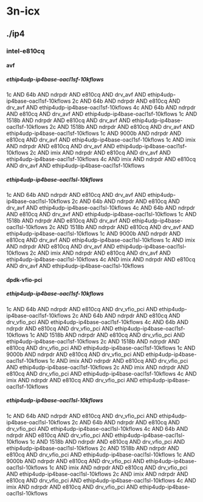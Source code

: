 # 3n-icx
## ./ip4
### intel-e810cq
#### avf
##### ethip4udp-ip4base-oacl1sf-10kflows
1c AND 64b AND ndrpdr AND e810cq AND drv_avf AND ethip4udp-ip4base-oacl1sf-10kflows
2c AND 64b AND ndrpdr AND e810cq AND drv_avf AND ethip4udp-ip4base-oacl1sf-10kflows
4c AND 64b AND ndrpdr AND e810cq AND drv_avf AND ethip4udp-ip4base-oacl1sf-10kflows
1c AND 1518b AND ndrpdr AND e810cq AND drv_avf AND ethip4udp-ip4base-oacl1sf-10kflows
2c AND 1518b AND ndrpdr AND e810cq AND drv_avf AND ethip4udp-ip4base-oacl1sf-10kflows
1c AND 9000b AND ndrpdr AND e810cq AND drv_avf AND ethip4udp-ip4base-oacl1sf-10kflows
1c AND imix AND ndrpdr AND e810cq AND drv_avf AND ethip4udp-ip4base-oacl1sf-10kflows
2c AND imix AND ndrpdr AND e810cq AND drv_avf AND ethip4udp-ip4base-oacl1sf-10kflows
4c AND imix AND ndrpdr AND e810cq AND drv_avf AND ethip4udp-ip4base-oacl1sf-10kflows
##### ethip4udp-ip4base-oacl1sl-10kflows
1c AND 64b AND ndrpdr AND e810cq AND drv_avf AND ethip4udp-ip4base-oacl1sl-10kflows
2c AND 64b AND ndrpdr AND e810cq AND drv_avf AND ethip4udp-ip4base-oacl1sl-10kflows
4c AND 64b AND ndrpdr AND e810cq AND drv_avf AND ethip4udp-ip4base-oacl1sl-10kflows
1c AND 1518b AND ndrpdr AND e810cq AND drv_avf AND ethip4udp-ip4base-oacl1sl-10kflows
2c AND 1518b AND ndrpdr AND e810cq AND drv_avf AND ethip4udp-ip4base-oacl1sl-10kflows
1c AND 9000b AND ndrpdr AND e810cq AND drv_avf AND ethip4udp-ip4base-oacl1sl-10kflows
1c AND imix AND ndrpdr AND e810cq AND drv_avf AND ethip4udp-ip4base-oacl1sl-10kflows
2c AND imix AND ndrpdr AND e810cq AND drv_avf AND ethip4udp-ip4base-oacl1sl-10kflows
4c AND imix AND ndrpdr AND e810cq AND drv_avf AND ethip4udp-ip4base-oacl1sl-10kflows
#### dpdk-vfio-pci
##### ethip4udp-ip4base-oacl1sf-10kflows
1c AND 64b AND ndrpdr AND e810cq AND drv_vfio_pci AND ethip4udp-ip4base-oacl1sf-10kflows
2c AND 64b AND ndrpdr AND e810cq AND drv_vfio_pci AND ethip4udp-ip4base-oacl1sf-10kflows
4c AND 64b AND ndrpdr AND e810cq AND drv_vfio_pci AND ethip4udp-ip4base-oacl1sf-10kflows
1c AND 1518b AND ndrpdr AND e810cq AND drv_vfio_pci AND ethip4udp-ip4base-oacl1sf-10kflows
2c AND 1518b AND ndrpdr AND e810cq AND drv_vfio_pci AND ethip4udp-ip4base-oacl1sf-10kflows
1c AND 9000b AND ndrpdr AND e810cq AND drv_vfio_pci AND ethip4udp-ip4base-oacl1sf-10kflows
1c AND imix AND ndrpdr AND e810cq AND drv_vfio_pci AND ethip4udp-ip4base-oacl1sf-10kflows
2c AND imix AND ndrpdr AND e810cq AND drv_vfio_pci AND ethip4udp-ip4base-oacl1sf-10kflows
4c AND imix AND ndrpdr AND e810cq AND drv_vfio_pci AND ethip4udp-ip4base-oacl1sf-10kflows
##### ethip4udp-ip4base-oacl1sl-10kflows
1c AND 64b AND ndrpdr AND e810cq AND drv_vfio_pci AND ethip4udp-ip4base-oacl1sl-10kflows
2c AND 64b AND ndrpdr AND e810cq AND drv_vfio_pci AND ethip4udp-ip4base-oacl1sl-10kflows
4c AND 64b AND ndrpdr AND e810cq AND drv_vfio_pci AND ethip4udp-ip4base-oacl1sl-10kflows
1c AND 1518b AND ndrpdr AND e810cq AND drv_vfio_pci AND ethip4udp-ip4base-oacl1sl-10kflows
2c AND 1518b AND ndrpdr AND e810cq AND drv_vfio_pci AND ethip4udp-ip4base-oacl1sl-10kflows
1c AND 9000b AND ndrpdr AND e810cq AND drv_vfio_pci AND ethip4udp-ip4base-oacl1sl-10kflows
1c AND imix AND ndrpdr AND e810cq AND drv_vfio_pci AND ethip4udp-ip4base-oacl1sl-10kflows
2c AND imix AND ndrpdr AND e810cq AND drv_vfio_pci AND ethip4udp-ip4base-oacl1sl-10kflows
4c AND imix AND ndrpdr AND e810cq AND drv_vfio_pci AND ethip4udp-ip4base-oacl1sl-10kflows
